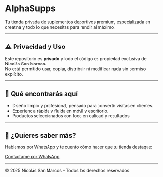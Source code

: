 # AlphaSupps

Tu tienda privada de suplementos deportivos premium, especializada en creatina y todo lo que necesitas para rendir al máximo.

---

## ⚠️ Privacidad y Uso

Este repositorio es **privado** y todo el código es propiedad exclusiva de Nicolás San Marcos.  
No está permitido usar, copiar, distribuir ni modificar nada sin permiso explícito.

---

## 🎯 Qué encontrarás aquí

- Diseño limpio y profesional, pensado para convertir visitas en clientes.  
- Experiencia rápida y fluida en móvil y escritorio.  
- Productos seleccionados con foco en calidad y resultados.

---

## 📲 ¿Quieres saber más?

Hablemos por WhatsApp y te cuento cómo hacer que tu tienda destaque:

[Contáctame por WhatsApp](https://wa.me/34689906638)

---

© 2025 Nicolás San Marcos – Todos los derechos reservados.
